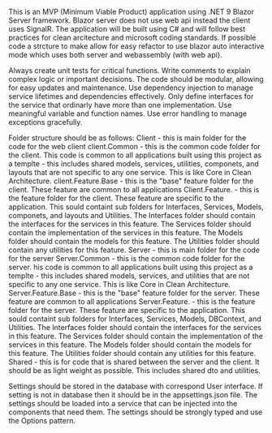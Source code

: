 
This is an MVP (Minimum Viable Product) application using .NET 9 Blazor Server framework. Blazor server does not use web api instead the client uses SignalR. The application will be built using C# and will follow best practices for clean arcitecture and microsoft coding standards. If possible code a strcture to make allow for easy refactor to use blazor auto interactive mode which uses both server and webassembly (with web api).

Always create unit tests for critical functions. Write comments to explain complex logic or important decisions. The code should be modular, allowing for easy updates and maintenance. Use dependency injection to manage service lifetimes and dependencies effectively. Only define interfaces for the service that ordinarly have more than one implementation. Use meaningful variable and function names. Use error handling to manage exceptions gracefully.

Folder structure should be as follows:
Client - this is main folder for the code for the web client
client.Common - this is the common code folder for the client. This code is common to all applications built using this project as a templte - this includes shared models, services, utilities, componets, and layouts that are not specific to any one service. This is like Core in Clean Architecture.
client.Feature.Base - this is the "base" feature folder for the client. These feature are common to all applications
Client.Feature.<FeatureName> - this is the feature folder for the client. These feature are specific to the application. This sould containt sub folders for Interfaces, Services, Models, componets, and layouts and Utilities. The Interfaces folder should contain the interfaces for the services in this feature. The Services folder should contain the implementation of the services in this feature. The Models folder should contain the models for this feature. The Utilities folder should contain any utilities for this feature.
Server - this is main folder for the code for the server
Server.Common - this is the common code folder for the server. his code is common to all applications built using this project as a templte - this includes shared models, services, and utilities that are not specific to any one service. This is like Core in Clean Architecture.
Server.Feature.Base - this is the "base" feature folder for the server. These feature are common to all applications
Server.Feature.<FeatureName> - this is the feature folder for the server. These feature are specific to the application. This sould containt sub folders for Interfaces, Services, Models, DBContext, and Utilities. The Interfaces folder should contain the interfaces for the services in this feature. The Services folder should contain the implementation of the services in this feature. The Models folder should contain the models for this feature. The Utilities folder should contain any utilities for this feature.
Shared - this is for code that is shared between the server and the client. It should be as light weight as possible. This includes shared dto and utilities. 

Settings should be stored in the database with correspond User interface. If setting is not in database then it should be in the appsettings.json file. The settings should be loaded into a service that can be injected into the components that need them. The settings should be strongly typed and use the Options pattern.



